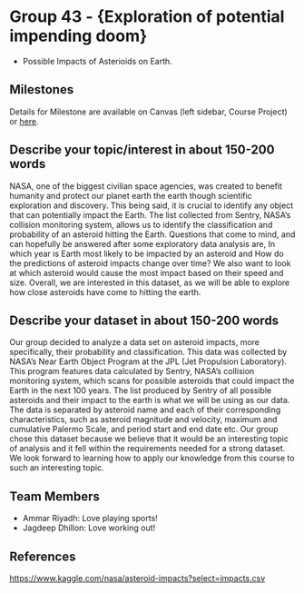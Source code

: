 # Group 43 - {Exploration of potential impending doom}

- Possible Impacts of Asterioids on Earth.

## Milestones

Details for Milestone are available on Canvas (left sidebar, Course Project) or [here](https://firas.moosvi.com/courses/data301/project/milestone01.html).

## Describe your topic/interest in about 150-200 words

NASA, one of the biggest civilian space agencies, was created to benefit humanity and protect our planet earth the earth though scientific exploration and discovery. This being said, it is crucial to identify any object that can potentially impact the Earth. The list collected from Sentry, NASA’s collision monitoring system, allows us to identify the classification and probability of an asteroid hitting the Earth. Questions that come to mind, and can hopefully be answered after some exploratory data analysis are, In which year is Earth most likely to be impacted by an asteroid and How do the predictions of asteroid impacts change over time? We also want to look at which asteroid would cause the most impact based on their speed and size. Overall, we are interested in this dataset, as we will be able to explore how close asteroids have come to hitting the earth.

## Describe your dataset in about 150-200 words

Our group decided to analyze a data set on asteroid impacts, more specifically, their probability and classification. This data was collected by NASA’s Near Earth Object Program at the JPL (Jet Propulsion Laboratory). This program features data calculated by Sentry, NASA’s collision monitoring system, which scans for possible asteroids that could impact the Earth in the next 100 years. The list produced by Sentry of all possible asteroids and their impact to the earth is what we will be using as our data.
The data is separated by asteroid name and each of their corresponding characteristics, such as asteroid magnitude and velocity, maximum and cumulative Palermo Scale, and period start and end date etc. Our group chose this dataset because we believe that it would be an interesting topic of analysis and it fell within the requirements needed for a strong dataset. We look forward to learning how to apply our knowledge from this course to such an interesting topic.

## Team Members

- Ammar Riyadh: Love playing sports!
- Jagdeep Dhillon: Love working out!

## References

<https://www.kaggle.com/nasa/asteroid-impacts?select=impacts.csv>
